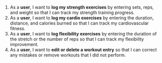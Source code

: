 1. As a **user**, I want to **log my strength exercises** by entering sets, reps, and weight so that I can track my strength training progress.
2. As a **user**, I want to **log my cardio exercises** by entering the duration, distance, and calories burned so that I can track my cardiovascular fitness.
3. As a **user**, I want to **log flexibility exercises** by entering the duration of the stretch or the number of reps so that I can track my flexibility improvement.
4. As a **user**, I want to **edit or delete a workout entry** so that I can correct any mistakes or remove workouts that I did not perform.